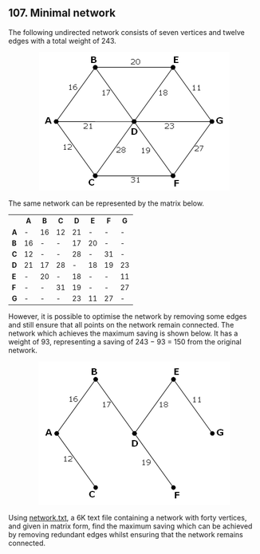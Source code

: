 ## 107. Minimal network

The following undirected network consists of seven vertices and twelve edges with a total weight of 243.

<p align="center">
  <img
    src="./p107_1.png"
    alt="Undirected network consists of seven vertices and twelve edges"
  >
</p>

The same network can be represented by the matrix below.

<table align="center">
  <tbody>
    <tr>
      <th>&nbsp;</th>
      <th>A</th>
      <th>B</th>
      <th>C</th>
      <th>D</th>
      <th>E</th>
      <th>F</th>
      <th>G</th>
    </tr>
    <tr>
      <td><strong>A</strong></td>
      <td>-</td>
      <td>16</td>
      <td>12</td>
      <td>21</td>
      <td>-</td>
      <td>-</td>
      <td>-</td>
    </tr>
    <tr>
      <td><strong>B</strong></td>
      <td>16</td>
      <td>-</td>
      <td>-</td>
      <td>17</td>
      <td>20</td>
      <td>-</td>
      <td>-</td>
    </tr>
    <tr>
      <td><strong>C</strong></td>
      <td>12</td>
      <td>-</td>
      <td>-</td>
      <td>28</td>
      <td>-</td>
      <td>31</td>
      <td>-</td>
    </tr>
    <tr>
      <td><strong>D</strong></td>
      <td>21</td>
      <td>17</td>
      <td>28</td>
      <td>-</td>
      <td>18</td>
      <td>19</td>
      <td>23</td>
    </tr>
    <tr>
      <td><strong>E</strong></td>
      <td>-</td>
      <td>20</td>
      <td>-</td>
      <td>18</td>
      <td>-</td>
      <td>-</td>
      <td>11</td>
    </tr>
    <tr>
      <td><strong>F</strong></td>
      <td>-</td>
      <td>-</td>
      <td>31</td>
      <td>19</td>
      <td>-</td>
      <td>-</td>
      <td>27</td>
    </tr>
    <tr>
      <td><strong>G</strong></td>
      <td>-</td>
      <td>-</td>
      <td>-</td>
      <td>23</td>
      <td>11</td>
      <td>27</td>
      <td>-</td>
    </tr>
  </tbody>
</table>

However, it is possible to optimise the network by removing some edges and still ensure that all points on the network remain connected. The network which achieves the maximum saving is shown below. It has a weight of 93, representing a saving of 243 − 93 = 150 from the original network.

<p align="center">
  <img
    src="./p107_2.png"
    alt="Optimized network by removing some edges"
  >
</p>

Using [network.txt](./network.txt), a 6K text file containing a network with forty vertices, and given in matrix form, find the maximum saving which can be achieved by removing redundant edges whilst ensuring that the network remains connected.

